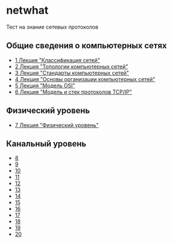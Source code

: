# netwhat

Тест на знание сетевых протоколов

## Общие сведения о компьютерных сетях

* [1 Лекция "Классификация сетей"](https://github.com/ifanzilka/netwhat/blob/main/lection_PDF/1.network_types.pdf)
* [2 Лекция "Топологии компьютерных сетей"](https://github.com/ifanzilka/netwhat/blob/main/lection_PDF/2.network_topologies.pdf)
* [3 Лекция "Стандарты компьютерных сетей"](https://github.com/ifanzilka/netwhat/blob/main/lection_PDF/3.network_standards.pdf)
* [4 Лекция "Основы организации компьютерных сетей"](https://github.com/ifanzilka/netwhat/blob/main/lection_PDF/4.network_layers.pdf)
* [5 Лекция "Модель OSI" ](https://github.com/ifanzilka/netwhat/blob/main/lection_PDF/5.osi_model.pdf)
* [6 Лекция "Модель и стек протоколов TCP/IP"](https://github.com/ifanzilka/netwhat/blob/main/lection_PDF/6.tcp-ip_stack.pdf)

## Физический уровень
* [7 Лекция "Физический уровень" ]()
## Канальный уровень
* [8 ]()
* [9 ]()
* [10 ]()
* [11 ]()
* [12 ]()
* [13 ]()
* [14 ]()
* [15 ]()
* [16 ]()
* [17 ]()
* [18 ]()
* [19 ]()
* [20 ]()
